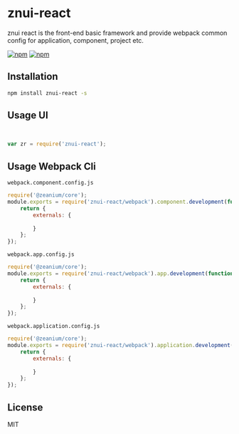 # znui-react
znui react is the front-end basic framework and provide webpack common config for application, component, project etc.

[![npm](https://img.shields.io/npm/v/znui-react.svg)](https://www.npmjs.com/package/znui-react)
[![npm](https://img.shields.io/npm/dm/znui-react.svg)](https://www.npmjs.com/package/znui-react)

## Installation

```bash
npm install znui-react -s
```

## Usage UI

```javascript


var zr = require('znui-react');

```

## Usage Webpack Cli

`webpack.component.config.js`
```javascript
require('@zeanium/core');
module.exports = require('znui-react/webpack').component.development(function (config){
    return {
        externals: {
            
        }
    };
});
```

`webpack.app.config.js`
```javascript
require('@zeanium/core');
module.exports = require('znui-react/webpack').app.development(function (config){
    return {
        externals: {
            
        }
    };
});
```

`webpack.application.config.js`
```javascript
require('@zeanium/core');
module.exports = require('znui-react/webpack').application.development(function (config){
    return {
        externals: {
            
        }
    };
});
```

## License

MIT